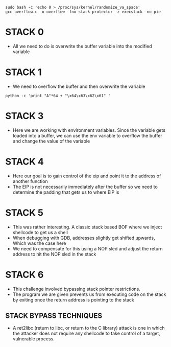 ```
sudo bash -c 'echo 0 > /proc/sys/kernel/randomize_va_space'
gcc overflow.c -o overflow -fno-stack-protector -z execstack -no-pie

```

# STACK 0

* All we need to do is overwrite the buffer variable into the modified variable


# STACK 1

* We need to overflow the buffer and then overwrite the variable

```
python -c 'print "A"*64 + "\x64\x63\x62\x61" '
```

# STACK 3

* Here we are working with environment variables. Since the variable gets loaded into a buffer, we can use the env variable to overflow the buffer and change the value of the variable

# STACK 4

* Here our goal is to gain control of the eip and point it to the address of another function
* The EIP is not necessarily immediately after the buffer so we need to determine the padding that gets us to where EIP is

# STACK 5

* This was rather interesting. A classic stack based BOF where we inject shellcode to get us a shell
* When debugging with GDB, addresses slightly get shifted upwards, Which was the case here
* We need to compensate for this using a NOP sled and adjust the return address to hit the NOP sled in the stack

# STACK 6

* This challenge involved bypassing stack pointer restrictions.
* The program we are given prevents us from executing code on the stack by exiting once the return address is pointing to the stack

## STACK BYPASS TECHNIQUES

* A ret2libc (return to libc, or return to the C library) attack is one in which the attacker does not require any shellcode to take control of a target, vulnerable process.
